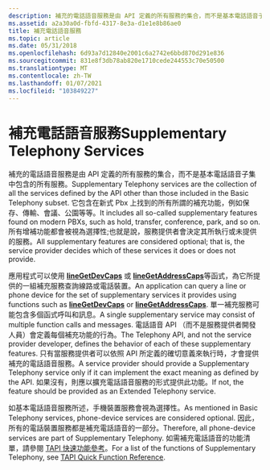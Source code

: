 ```yaml
---
description: 補充的電話語音服務是由 API 定義的所有服務的集合，而不是基本電話語音子集中包含的所有服務。
ms.assetid: a2a30a0d-fbfd-4317-8e3a-d1e1e8b86ae0
title: 補充電話語音服務
ms.topic: article
ms.date: 05/31/2018
ms.openlocfilehash: 6d93a7d12840e2001c6a2742e6bbd870d291e836
ms.sourcegitcommit: 831e8f3db78ab820e1710cede244553c70e50500
ms.translationtype: MT
ms.contentlocale: zh-TW
ms.lasthandoff: 01/07/2021
ms.locfileid: "103849227"
---
```

# <a name="supplementary-telephony-services"></a><span data-ttu-id="5c3d5-103">補充電話語音服務</span><span class="sxs-lookup"><span data-stu-id="5c3d5-103">Supplementary Telephony Services</span></span>

<span data-ttu-id="5c3d5-104">補充的電話語音服務是由 API 定義的所有服務的集合，而不是基本電話語音子集中包含的所有服務。</span><span class="sxs-lookup"><span data-stu-id="5c3d5-104">Supplementary Telephony services are the collection of all the services defined by the API other than those included in the Basic Telephony subset.</span></span> <span data-ttu-id="5c3d5-105">它包含在新式 Pbx 上找到的所有所謂的補充功能，例如保存、傳輸、會議、公園等等。</span><span class="sxs-lookup"><span data-stu-id="5c3d5-105">It includes all so-called supplementary features found on modern PBXs, such as hold, transfer, conference, park, and so on.</span></span> <span data-ttu-id="5c3d5-106">所有增補功能都會被視為選擇性;也就是說，服務提供者會決定其所執行或未提供的服務。</span><span class="sxs-lookup"><span data-stu-id="5c3d5-106">All supplementary features are considered optional; that is, the service provider decides which of these services it does or does not provide.</span></span>

<span data-ttu-id="5c3d5-107">應用程式可以使用 [**lineGetDevCaps**](/windows/win32/api/tapi/nf-tapi-linegetdevcaps) 或 [**lineGetAddressCaps**](/windows/win32/api/tapi/nf-tapi-linegetaddresscaps)等函式，為它所提供的一組補充服務查詢線路或電話裝置。</span><span class="sxs-lookup"><span data-stu-id="5c3d5-107">An application can query a line or phone device for the set of supplementary services it provides using functions such as [**lineGetDevCaps**](/windows/win32/api/tapi/nf-tapi-linegetdevcaps) or [**lineGetAddressCaps**](/windows/win32/api/tapi/nf-tapi-linegetaddresscaps).</span></span> <span data-ttu-id="5c3d5-108">單一補充服務可能包含多個函式呼叫和訊息。</span><span class="sxs-lookup"><span data-stu-id="5c3d5-108">A single supplementary service may consist of multiple function calls and messages.</span></span> <span data-ttu-id="5c3d5-109">電話語音 API （而不是服務提供者開發人員）會定義每個補充功能的行為。</span><span class="sxs-lookup"><span data-stu-id="5c3d5-109">The Telephony API, and not the service provider developer, defines the behavior of each of these supplementary features.</span></span> <span data-ttu-id="5c3d5-110">只有當服務提供者可以依照 API 所定義的確切意義來執行時，才會提供補充的電話語音服務。</span><span class="sxs-lookup"><span data-stu-id="5c3d5-110">A service provider should provide a Supplementary Telephony service only if it can implement the exact meaning as defined by the API.</span></span> <span data-ttu-id="5c3d5-111">如果沒有，則應以擴充電話語音服務的形式提供此功能。</span><span class="sxs-lookup"><span data-stu-id="5c3d5-111">If not, the feature should be provided as an Extended Telephony service.</span></span>

<span data-ttu-id="5c3d5-112">如基本電話語音服務所述，手機裝置服務會視為選擇性。</span><span class="sxs-lookup"><span data-stu-id="5c3d5-112">As mentioned in Basic Telephony services, phone-device services are considered optional.</span></span> <span data-ttu-id="5c3d5-113">因此，所有的電話裝置服務都是補充電話語音的一部分。</span><span class="sxs-lookup"><span data-stu-id="5c3d5-113">Therefore, all phone-device services are part of Supplementary Telephony.</span></span> <span data-ttu-id="5c3d5-114">如需補充電話語音的功能清單，請參閱 [TAPI 快速功能參考](./tapi-quick-function-reference.md)。</span><span class="sxs-lookup"><span data-stu-id="5c3d5-114">For a list of the functions of Supplementary Telephony, see [TAPI Quick Function Reference](./tapi-quick-function-reference.md).</span></span>

 

 
